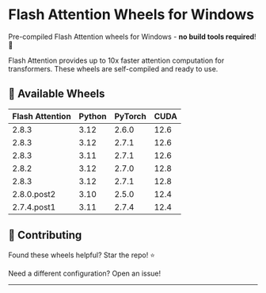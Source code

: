 # Flash Attention Wheels for Windows 

Pre-compiled Flash Attention wheels for Windows - **no build tools required**! 🚀

Flash Attention provides up to 10x faster attention computation for transformers. These wheels are self-compiled and ready to use.

## 🎯 Available Wheels

| Flash Attention | Python | PyTorch | CUDA |
|----------------|--------|---------|------|
| 2.8.3 | 3.12 | 2.6.0 | 12.6 |
| 2.8.3 | 3.12 | 2.7.1 | 12.6 |
| 2.8.3 | 3.11 | 2.7.1 | 12.6 |
| 2.8.2 | 3.12 | 2.7.0 | 12.8 |
| 2.8.3 | 3.12 | 2.7.1 | 12.8 |
| 2.8.0.post2 | 3.10 | 2.5.0 | 12.4 |
| 2.7.4.post1 | 3.11 | 2.7.4 | 12.4 |



## 🤝 Contributing

Found these wheels helpful? Star the repo! ⭐

Need a different configuration? Open an issue!

---
